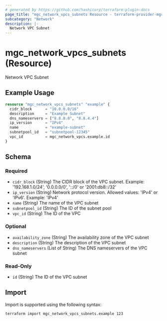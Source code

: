 ```yaml
---
# generated by https://github.com/hashicorp/terraform-plugin-docs
page_title: "mgc_network_vpcs_subnets Resource - terraform-provider-mgc"
subcategory: "Network"
description: |-
  Network VPC Subnet
---
```


# mgc_network_vpcs_subnets (Resource)

Network VPC Subnet

## Example Usage

```terraform
resource "mgc_network_vpcs_subnets" "example" {
  cidr_block      = "10.0.0.0/16"  
  description     = "Example Subnet"
  dns_nameservers = ["8.8.8.8", "8.8.4.4"] 
  ip_version      = "IPv4"  
  name            = "example-subnet"  
  subnetpool_id   = "subnetpool-12345" 
  vpc_id          = mgc_network_vpcs.example.id  
}
```

<!-- schema generated by tfplugindocs -->
## Schema

### Required

- `cidr_block` (String) The CIDR block of the VPC subnet. Example: '192.168.1.0/24', '0.0.0.0/0', '::/0' or '2001:db8::/32'
- `ip_version` (String) Network protocol version. Allowed values: 'IPv4' or 'IPv6'. Example: 'IPv4'
- `name` (String) The name of the VPC subnet
- `subnetpool_id` (String) The ID of the subnet pool
- `vpc_id` (String) The ID of the VPC

### Optional

- `availability_zone` (String) The availability zone of the VPC subnet
- `description` (String) The description of the VPC subnet
- `dns_nameservers` (List of String) The DNS nameservers of the VPC subnet

### Read-Only

- `id` (String) The ID of the VPC subnet

## Import

Import is supported using the following syntax:

```shell
terraform import mgc_network_vpcs_subnets.example 123
```

